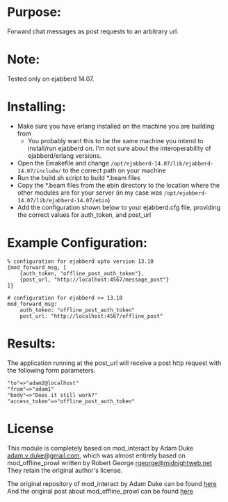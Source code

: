 Purpose:
=========

Forward chat messages as post requests to an arbitrary url.

Note:
==========

Tested only on ejabberd 14.07.

Installing:
==========

* Make sure you have erlang installed on the machine you are building from
  * You probably want this to be the same machine you intend to install/run ejabberd on. I'm not sure about the interoperability of ejabberd/erlang versions.
* Open the Emakefile and change ```/opt/ejabberd-14.07/lib/ejabberd-14.07/include/``` to the correct path on your machine
* Run the build.sh script to build *.beam files
* Copy the *.beam files from the ebin directory to the location where the other modules are for your server (in my case was ```/opt/ejabberd-14.07/lib/ejabberd-14.07/ebin```)
* Add the configuration shown below to your ejabberd.cfg file, providing the correct values for auth\_token, and post\_url

Example Configuration:
=====================

	% configuration for ejabberd upto version 13.10
	{mod_forward_msg, [
		{auth_token, "offline_post_auth_token"},
		{post_url, "http://localhost:4567/message_post"}
	]}

    # configuration for ejabberd >= 13.10
	mod_forward_msg:
		auth_token: "offline_post_auth_token"
		post_url: "http://localhost:4567/offline_post"

Results:
========

The application running at the post_url will receive a post http request with the following form parameters.

	"to"=>"adam2@localhost"
	"from"=>"adam1"
	"body"=>"Does it still work?"
	"access_token"=>"offline_post_auth_token"

License
========
This module is completely based on mod\_interact by Adam Duke <adam.v.duke@gmail.com>, which was almost entirely based on mod\_offline\_prowl written by Robert George <rgeorge@midnightweb.net>
They retain the original author's license.

The original repository of mod\_interact by Adam Duke can be found [here](https://github.com/adamvduke/mod_interact)
And the original post about mod\_offline\_prowl can be found [here](http://www.unsleeping.com/2010/07/31/prowl-module-for-ejabberd/)
